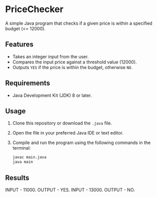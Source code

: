 # PriceChecker

A simple Java program that checks if a given price is within a specified budget (<= 12000).

## Features

- Takes an integer input from the user.
- Compares the input price against a threshold value (12000).
- Outputs `YES` if the price is within the budget, otherwise `NO`.

## Requirements

- Java Development Kit (JDK) 8 or later.

## Usage

1. Clone this repository or download the `.java` file.
2. Open the file in your preferred Java IDE or text editor.
3. Compile and run the program using the following commands in the terminal:

   ```bash
   javac main.java
   java main
## Results

INPUT - 11000.
OUTPUT - YES.
INPUT - 13000.
OUTPUT - NO.
